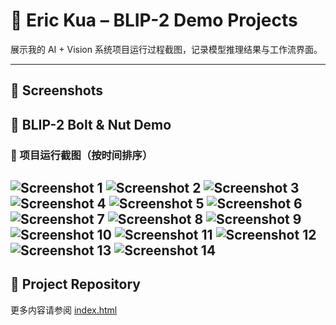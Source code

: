 
# 🧠 Eric Kua – BLIP-2 Demo Projects

展示我的 AI + Vision 系统项目运行过程截图，记录模型推理结果与工作流界面。

---

## 📸 Screenshots
## 🔩 BLIP-2 Bolt & Nut Demo
### 🔧 项目运行截图（按时间排序）

![Screenshot 1](./Screenshot%20from%202025-07-18%2001-23-39.png)
![Screenshot 2](./Screenshot%20from%202025-07-18%2011-44-54.png)
![Screenshot 3](./Screenshot%20from%202025-07-18%2013-59-10.png)
![Screenshot 4](./Screenshot%20from%202025-07-18%2015-40-50.png)
![Screenshot 5](./Screenshot%20from%202025-07-18%2015-44-27.png)
![Screenshot 6](./Screenshot%20from%202025-07-18%2015-44-44.png)
![Screenshot 7](./Screenshot%20from%202025-07-18%2015-46-10.png)
![Screenshot 8](./Screenshot%20from%202025-07-18%2015-47-10.png)
![Screenshot 9](./Screenshot%20from%202025-07-18%2015-47-23.png)
![Screenshot 10](./Screenshot%20from%202025-07-18%2015-47-41.png)
![Screenshot 11](./Screenshot%20from%202025-07-18%2015-48-02.png)
![Screenshot 12](./Screenshot%20from%202025-07-18%2015-48-22.png)
![Screenshot 13](./Screenshot%20from%202025-07-18%2015-50-08.png)
![Screenshot 14](./Screenshot%20from%202025-07-18%2015-50-37.png)
---

## 📂 Project Repository

更多内容请参阅 [index.html](https://eric1111208.github.io/Blip2-demo-of-bolt-Nut/)
